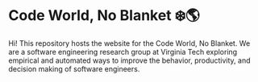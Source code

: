 # Code World, No Blanket ❄️🌎
Hi! This repository hosts the website for the Code World, No Blanket. We are a software engineering research group at Virginia Tech exploring empirical and automated ways to improve the behavior, productivity, and decision making of software engineers.
